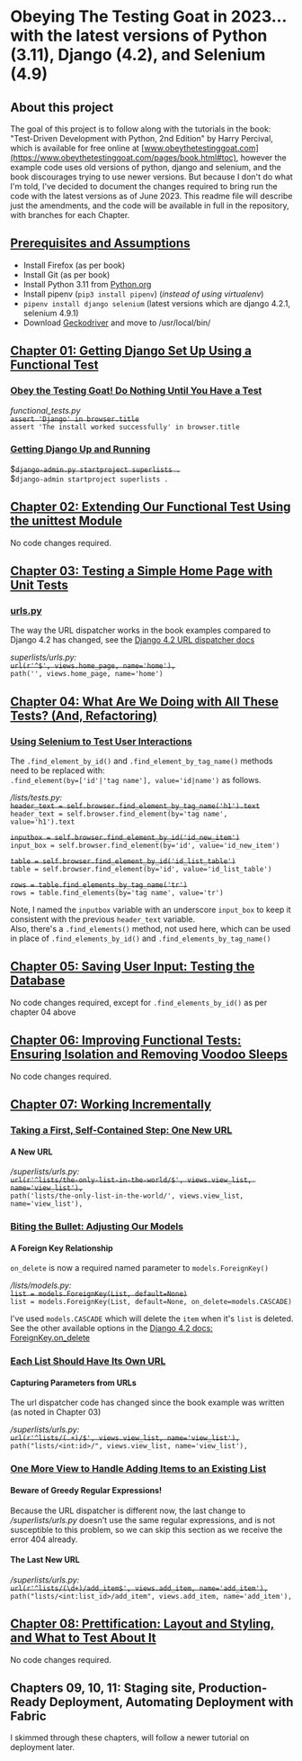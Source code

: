 # Obeying The Testing Goat in 2023... with the latest versions of Python (3.11), Django (4.2), and Selenium (4.9)

## About this project

The goal of this project is to follow along with the tutorials in the book:
"Test-Driven Development with Python, 2nd Edition" by Harry Percival, which is available for free online
at  [www.obeythetestinggoat.com](https://www.obeythetestinggoat.com/pages/book.html#toc), however the example code uses
old versions of python, django and selenium, and the book discourages trying to use newer versions. But because I don't
do what I'm told, I've decided to document the changes required to bring run the code with the latest versions as of
June 2023. This readme file will describe just the amendments, and the code will be available in full in the repository,
with branches for each Chapter.

## [Prerequisites and Assumptions](https://www.obeythetestinggoat.com/book/pre-requisite-installations.html)

- Install Firefox (as per book)
- Install Git (as per book)
- Install Python 3.11 from [Python.org](https://www.python.org/downloads/)
- Install pipenv (`pip3 install pipenv`) (_instead of using virtualenv_)
- `pipenv install django selenium` (latest versions which are django 4.2.1, selenium 4.9.1)
- Download [Geckodriver](https://github.com/mozilla/geckodriver/releases) and move to /usr/local/bin/

## [Chapter 01: Getting Django Set Up Using a Functional Test](https://www.obeythetestinggoat.com/book/chapter_01.html)

### [Obey the Testing Goat! Do Nothing Until You Have a Test](https://www.obeythetestinggoat.com/book/chapter_01.html#_obey_the_testing_goat_do_nothing_until_you_have_a_test)

*functional_tests.py*  
~~`assert 'Django' in browser.title`~~  
`assert 'The install worked successfully' in browser.title`

### [Getting Django Up and Running](https://www.obeythetestinggoat.com/book/chapter_01.html#_getting_django_up_and_running)

$~~`django-admin.py startproject superlists .`~~  
$`django-admin startproject superlists .`

## [Chapter 02: Extending Our Functional Test Using the unittest Module](https://www.obeythetestinggoat.com/book/chapter_02_unittest.html)

No code changes required.

## [Chapter 03: Testing a Simple Home Page with Unit Tests](https://www.obeythetestinggoat.com/book/chapter_unit_test_first_view.html)

### [urls.py](https://www.obeythetestinggoat.com/book/chapter_unit_test_first_view.html#_urls_py)

The way the URL dispatcher works in the book examples compared to Django 4.2 has changed, see
the [Django 4.2 URL dispatcher docs](https://docs.djangoproject.com/en/4.2/topics/http/urls/#url-dispatcher)

*superlists/urls.py:*  
~~`url(r'^$', views.home_page, name='home'),`~~  
`path('', views.home_page, name='home')`

## [Chapter 04: What Are We Doing with All These Tests? (And, Refactoring)](https://www.obeythetestinggoat.com/book/chapter_philosophy_and_refactoring.html)

### [Using Selenium to Test User Interactions](https://www.obeythetestinggoat.com/book/chapter_philosophy_and_refactoring.html#_using_selenium_to_test_user_interactions)

The `.find_element_by_id()` and `.find_element_by_tag_name()` methods need to be replaced with:  
`.find_element(by=['id'|'tag name'], value='id|name')` as follows.

*/lists/tests.py:*  
~~`header_text = self.browser.find_element_by_tag_name('h1').text`~~   
`header_text = self.browser.find_element(by='tag name', value='h1').text`

~~`inputbox = self.browser.find_element_by_id('id_new_item')`~~  
`input_box = self.browser.find_element(by='id', value='id_new_item')`

~~`table = self.browser.find_element_by_id('id_list_table')`~~  
`table = self.browser.find_element(by='id', value='id_list_table')`

~~`rows = table.find_elements_by_tag_name('tr')`~~  
`rows = table.find_elements(by='tag name', value='tr')`

Note, I named the `inputbox` variable with an underscore `input_box` to keep it consistent with the
previous `header_text`
variable.  
Also, there's a `.find_elements()` method, not used here, which can be used in place of `.find_elements_by_id()` and
`.find_elements_by_tag_name()`

## [Chapter 05: Saving User Input: Testing the Database](https://www.obeythetestinggoat.com/book/chapter_post_and_database.html)

No code changes required, except for `.find_elements_by_id()` as per chapter 04 above

## [Chapter 06: Improving Functional Tests: Ensuring Isolation and Removing Voodoo Sleeps](https://www.obeythetestinggoat.com/book/chapter_explicit_waits_1.html)

No code changes required.

## [Chapter 07: Working Incrementally](https://www.obeythetestinggoat.com/book/chapter_working_incrementally.html)

### [Taking a First, Self-Contained Step: One New URL](https://www.obeythetestinggoat.com/book/chapter_working_incrementally.html#_taking_a_first_self_contained_step_one_new_url)

#### A New URL

*/superlists/urls.py:*  
~~`url(r'^lists/the-only-list-in-the-world/$', views.view_list, name='view_list'),`~~  
`path('lists/the-only-list-in-the-world/', views.view_list, name='view_list'),`

### [Biting the Bullet: Adjusting Our Models](https://www.obeythetestinggoat.com/book/chapter_working_incrementally.html#_biting_the_bullet_adjusting_our_models)

#### A Foreign Key Relationship

`on_delete` is now a required named parameter to `models.ForeignKey()`

*/lists/models.py:*  
~~`list = models.ForeignKey(List, default=None)`~~  
`list = models.ForeignKey(List, default=None, on_delete=models.CASCADE)`

I've used `models.CASCADE` which will delete the `item` when it's `list` is deleted.  
See the other available options in
the [Django 4.2 docs: ForeignKey.on_delete](https://docs.djangoproject.com/en/4.2/ref/models/fields/#django.db.models.ForeignKey.on_delete)

### [Each List Should Have Its Own URL](https://www.obeythetestinggoat.com/book/chapter_working_incrementally.html#_each_list_should_have_its_own_url)

#### Capturing Parameters from URLs

The url dispatcher code has changed since the book example was written (as noted in Chapter 03)

*/superlists/urls.py:*  
~~`url(r'^lists/(.+)/$', views.view_list, name='view_list'),`~~  
`path("lists/<int:id>/", views.view_list, name='view_list'),`

### [One More View to Handle Adding Items to an Existing List](https://www.obeythetestinggoat.com/book/chapter_working_incrementally.html#_one_more_view_to_handle_adding_items_to_an_existing_list)

#### Beware of Greedy Regular Expressions!

Because the URL dispatcher is different now, the last change to */superlists/urls.py* doesn't use the same regular
expressions, and is not susceptible to this problem, so we can skip this section as we receive the error 404 already.

#### The Last New URL

*/superlists/urls.py:*  
~~`url(r'^lists/(\d+)/add_item$', views.add_item, name='add_item'),`~~  
`path("lists/<int:list_id>/add_item", views.add_item, name='add_item'),`

## [Chapter 08: Prettification: Layout and Styling, and What to Test About It](https://www.obeythetestinggoat.com/book/chapter_prettification.html)

No code changes required.

## Chapters 09, 10, 11: Staging site, Production-Ready Deployment, Automating Deployment with Fabric

I skimmed through these chapters, will follow a newer tutorial on deployment later.